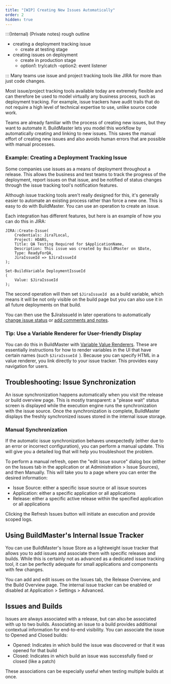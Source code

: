 ```yaml
---
title: "[WIP] Creating New Issues Automatically"
order: 2
hidden: true
---
```


:::(Internal) (Private notes)
rough outline
 - creating a deployment tracking issue
   - create at testing stage
 - creating issues on deployment
   - create in production stage
   - option1: try/catch
    -option2: event listener

:::
Many teams use issue and project tracking tools like JIRA for more than just code changes.

Most issue/project tracking tools available today are extremely flexible and can therefore be used to model virtually any business process, such as deployment tracking. For example, issue trackers have audit trails that do not require a high level of technical expertise to use, unlike source code work.

Teams are already familiar with the process of creating new issues, but they want to automate it. BuildMaster lets you model this workflow by automatically creating and linking to new issues. This saves the manual effort of creating new issues and also avoids human errors that are possible with manual processes.

### Example: Creating a Deployment Tracking Issue

Some companies use issues as a means of deployment throughout a release. This allows the business and test teams to track the progress of the deployment, report issues on that issue, and be notified of status changes through the issue tracking tool's notification features.

Although issue tracking tools aren't really designed for this, it's generally easier to automate an existing process rather than force a new one. This is easy to do with BuildMaster. You can use an operation to create an issue.

Each integration has different features, but here is an example of how you can do this in JIRA:

````
JIRA::Create-Issue(
	Credentials: Jira7Local,
	Project: HDARS,
	Title: QA Testing Required for $ApplicationName,
	Description: This issue was created by BuildMaster on $Date,
	Type: ReadyForQA,
	JiraIssueId => $JiraIssueId
);

Set-BuildVariable DeploymentIssueId
(
	Value: $JiraIssueId
);
````

The second operation will then set `$JiraIssueId ` as a build variable, which means it will be not only visible on the build page but you can also use it in all future deployments on that build.

You can then use the $JiraIssueId in later operations to automatically [change issue status](/docs/buildmaster/modeling-your-applications/buildmaster-applications-issue-tracking) or [add comments and notes](/docs/buildmaster/reference/operations/general/create-issuecomment).


### Tip: Use a Variable Renderer for User-friendly Display

You can do this in BuildMaster with [Variable Value Renderers](/docs/buildmaster/otterscript-execution-engine/buildmaster-variables/buildmaster-variables-customizing-display). These are essentially instructions for how to render variables in the UI that have certain names (such `$JiraIssueId `). Because you can specify HTML in a value renderer, you link directly to your issue tracker. This provides easy navigation for users.

## Troubleshooting: Issue Synchronization 

An issue synchronization happens automatically when you visit the release or build overview page. This is mostly transparent: a "please wait" status screen is displayed while the execution engine runs the synchronization with the issue source. Once the synchronization is complete, BuildMaster displays the freshly synchronized issues stored in the internal issue storage.

### Manual Synchronization

If the automatic issue synchronization behaves unexpectedly (either due to an error or incorrect configuration), you can perform a manual update. This will give you a detailed log that will help you troubleshoot the problem.

To perform a manual refresh, open the "edit issue source" dialog box (either on the Issues tab in the application or at Administration > Issue Sources), and then Manually. This will take you to a page where you can enter the desired information:

- Issue Source: either a specific issue source or all issue sources
- Application: either a specific application or all applications
- Release: either a specific active release within the specified application or all applications

Clicking the Refresh Issues button will initiate an execution and provide scoped logs.

## Using BuildMaster's Internal Issue Tracker 

You can use BuildMaster's Issue Store as a lightweight issue tracker that allows you to add issues and associate them with specific releases and builds. While this is certainly not as advanced as a dedicated issue tracking tool, it can be perfectly adequate for small applications and components with few changes.

You can add and edit issues on the Issues tab, the Release Overview, and the Build Overview page. The internal issue tracker can be enabled or disabled at Application > Settings > Advanced.

## Issues and Builds 

Issues are always associated with a release, but can also be associated with up to two builds. Associating an issue to a build provides additional contextual information for end-to-end visibility. You can associate the issue to Opened and Closed builds:

- Opened: Indicates in which build the issue was discovered or that it was opened for that build
- Closed: Indicates in which build an issue was successfully fixed or closed (like a patch)

These associations can be especially useful when testing multiple builds at once.